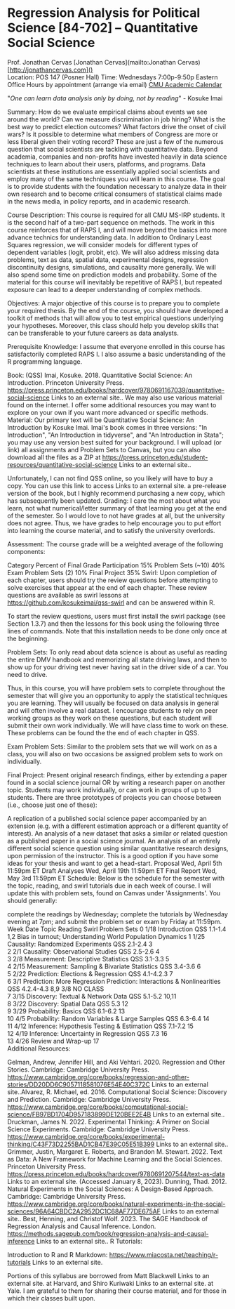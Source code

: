 # Regression Analysis for Political Science [84-702] – Quantitative Social Science

Prof. Jonathan Cervas 
[Jonathan Cervas](mailto:Jonathan Cervas) 
[http://jonathancervas.com]()  
Location: POS 147 (Posner Hall) 
Time: Wednesdays 7:00p-9:50p Eastern 
Office Hours by appointment (arrange via email) 
[CMU Academic Calendar](https://www.cmu.edu/hub/calendar/) 


"_One can learn data analysis only by doing, not by reading_" - Kosuke Imai

Summary: How do we evaluate empirical claims about events we see around the world? Can we measure discrimination in job hiring?  What is the best way to predict election outcomes? What factors drive the onset of civil wars? Is it possible to determine what members of Congress are more or less liberal given their voting record? These are just a few of the numerous question that social scientists are tackling with quantitative data.  Beyond academia, companies and non-profits have invested heavily in data science techniques to learn about their users, platforms, and programs. Data scientists at these institutions are essentially applied social scientists and employ many of the same techniques you will learn in this course. The goal is to provide students with the foundation necessary to analyze data in their own research and to become critical consumers of statistical claims made in the news media, in policy reports, and in academic research.

Course Description: This course is required for all CMU MS-IRP students. It is the second half of a two-part sequence on methods. The work in this course reinforces that of RAPS I, and will move beyond the basics into more advance technics for understanding data. In addition to Ordinary Least Squares regression, we will consider models for different types of dependent variables (logit, probit, etc). We will also address missing data problems, text as data, spatial data, experimental designs, regression discontinuity designs, simulations, and causality more generally. We will also spend some time on prediction models and probability. Some of the material for this course will inevitably be repetitive of RAPS I, but repeated exposure can lead to a deeper understanding of complex methods.

Objectives: A major objective of this course is to prepare you to complete your required thesis. By the end of the course, you should have developed a toolkit of methods that will allow you to test empirical questions underlying your hypotheses. Moreover, this class should help you develop skills that can be transferable to your future careers as data analysts.

Prerequisite Knowledge: I assume that everyone enrolled in this course has satisfactorily completed RAPS I. I also assume a basic understanding of the R programming language.

Book:
(QSS) Imai, Kosuke. 2018. Quantitative Social Science: An Introduction. Princeton University Press. https://press.princeton.edu/books/hardcover/9780691167039/quantitative-social-science Links to an external site..
We may also use various material found on the internet. I offer some additional resources you may want to explore on your own if you want more advanced or specific methods.
Material: Our primary text will be Quantitative Social Science: An Introduction by Kosuke Imai. Imai's book comes in three versions: "In Introduction", "An Introduction in tidyverse", and "An Introduction in Stata"; you may use any version best suited for your background. I will upload (or link) all assignments and Problem Sets to Canvas, but you can also download all the files as a ZIP at https://press.princeton.edu/student-resources/quantitative-social-science Links to an external site..

Unfortunately, I can not find QSS online, so you likely will have to buy a copy. You can use this link to access Links to an external site. a pre-release version of the book, but I highly recommend purchasing a new copy, which has subsequently been updated.
Grading: I care the most about what you learn, not what numerical/letter summary of that learning you get at the end of the semester. So I would love to not have grades at all, but the university does not agree. Thus, we have grades to help encourage you to put effort into learning the course material, and to satisfy the university overlords.

Assessment: The course grade will be a weighted average of the following components:

Category	Percent of Final Grade
Participation	15%
Problem Sets (~10)	40%
Exam Problem Sets (2)	10%
Final Project	35%
Swirl: Upon completion of each chapter, users should try the review questions before attempting to solve exercises that appear at the end of each chapter. These review questions are available as swirl lessons at https://github.com/kosukeimai/qss-swirl and can be answered within R. 

To start the review questions, users must first install the swirl package (see Section 1.3.7) and then the lessons for this book using the following three lines of commands. Note that this installation needs to be done only once at the beginning.

Problem Sets: To only read about data science is about as useful as reading the entire DMV handbook and memorizing all state driving laws, and then to show up for your driving test never having sat in the driver side of a car. You need to drive.

Thus, in this course, you will have problem sets to complete throughout the semester that will give you an opportunity to apply the statistical techniques you are learning. They will usually be focused on data analysis in general and will often involve a real dataset. I encourage students to rely on peer working groups as they work on these questions, but each student will submit their own work individually. We will have class time to work on these. These problems can be found the the end of each chapter in QSS.

Exam Problem Sets: Similar to the problem sets that we will work on as a class, you will also on two occasions be assigned problem sets to work on individually.

Final Project: Present original research findings, either by extending a paper found in a social science journal OR by writing a research paper on another topic. Students may work individually, or can work in groups of up to 3 students. There are three prototypes of projects you can choose between (i.e., choose just one of these):

A replication of a published social science paper accompanied by an extension (e.g. with a different estimation approach or a different quantity of interest).
An analysis of a new dataset that asks a similar or related question as a published paper in a social science journal.
An analysis of an entirely different social science question using similar quantitative research designs, upon permission of the instructor. This is a good option if you have some ideas for your thesis and want to get a head-start.
Proposal	Wed, April 5th 11:59pm ET
Draft Analyses	Wed, April 19th 11:59pm ET
Final Report	Wed, May 3rd 11:59pm ET
Schedule: Below is the schedule for the semester with the topic, reading, and swirl tutorials due in each week of course. I will update this with problem sets, found on Canvas under 'Assignments'. You should generally:

complete the readings by Wednesday;
complete the tutorials by Wednesday evening at 7pm; and
submit the problem set or exam by Friday at 11:59pm.
Week 	Date 	Topic 	Reading 	Swirl	Problem Sets
0	1/18	Introduction 	QSS 1.1-1.4 	1,2	Bias in turnout; Understanding World Population Dynamics
1	1/25	Causality: Randomized Experiments 	QSS 2.1-2.4 	3	
2	2/1	Causality: Observational Studies 	QSS 2.5-2.6 	4	
3	2/8	Measurement: Descriptive Statistics 	QSS 3.1-3.3 	5	
4	2/15	Measurement: Sampling & Bivariate Statistics 	QSS 3.4-3.6 	6	
5	2/22	Prediction: Elections & Regression 	QSS 4.1-4.2.3 	7	
6	3/1	Prediction: More Regression Prediction: Interactions & Nonlinearities 	QSS 4.2.4-4.3	8,9	
3/8	NO CLASS			
7	3/15	Discovery: Textual & Network Data	QSS 5.1-5.2	10,11	
8	3/22	Discovery: Spatial Data	QSS 5.3	12	
9	3/29	Probability: Basics	QSS 6.1-6.2 	13	
10	4/5	Probability: Random Variables & Large Samples 	QSS 6.3-6.4 	14	
11	4/12	Inference: Hypothesis Testing & Estimation 	QSS 7.1-7.2 	15	
12	4/19	Inference: Uncertainty in Regression 	QSS 7.3 	16	
13	4/26	Review and Wrap-up 	 	17	
Additional Resources: 

Gelman, Andrew, Jennifer Hill, and Aki Vehtari. 2020. Regression and Other Stories. Cambridge: Cambridge University Press. https://www.cambridge.org/core/books/regression-and-other-stories/DD20DD6C9057118581076E54E40C372C Links to an external site..Alvarez, R. Michael, ed. 2016. Computational Social Science: Discovery and Prediction. Cambridge: Cambridge University Press. https://www.cambridge.org/core/books/computational-social-science/FB97BD1704D957183899DE120BEE2E4B Links to an external site..
Druckman, James N. 2022. Experimental Thinking: A Primer on Social Science Experiments. Cambridge: Cambridge University Press. https://www.cambridge.org/core/books/experimental-thinking/C43F73D2255BAD1CB47E39C05E51B399 Links to an external site..
Grimmer, Justin, Margaret E. Roberts, and Brandon M. Stewart. 2022. Text as Data: A New Framework for Machine Learning and the Social Sciences. Princeton University Press. https://press.princeton.edu/books/hardcover/9780691207544/text-as-data Links to an external site. (Accessed January 8, 2023).
Dunning, Thad. 2012. Natural Experiments in the Social Sciences: A Design-Based Approach. Cambridge: Cambridge University Press. https://www.cambridge.org/core/books/natural-experiments-in-the-social-sciences/96A64CBDC2A2952DC1C68AF77DE675AF Links to an external site..
Best, Henning, and Christof Wolf. 2023. The SAGE Handbook of Regression Analysis and Causal Inference. London. https://methods.sagepub.com/book/regression-analysis-and-causal-inference Links to an external site..
R Tutorials: 

Introduction to R and R Markdown: https://www.miacosta.net/teaching/r-tutorials Links to an external site.

 

Portions of this syllabus are borrowed from Matt Blackwell Links to an external site. at Harvard, and Shiro Kuriwaki Links to an external site. at Yale. I am grateful to them for sharing their course material, and for those in which their classes built upon.
